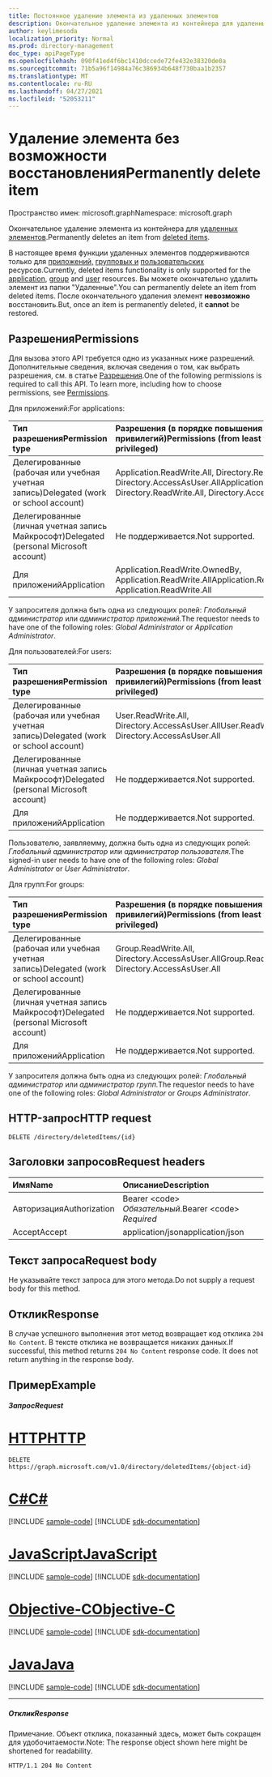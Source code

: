 ```yaml
---
title: Постоянное удаление элемента из удаленных элементов
description: Окончательное удаление элемента из контейнера для удаленных элементов.
author: keylimesoda
localization_priority: Normal
ms.prod: directory-management
doc_type: apiPageType
ms.openlocfilehash: 090f41ed4f6bc1410dccede72fe432e38320de0a
ms.sourcegitcommit: 71b5a96f14984a76c386934b648f730baa1b2357
ms.translationtype: MT
ms.contentlocale: ru-RU
ms.lasthandoff: 04/27/2021
ms.locfileid: "52053211"
---
```

# <a name="permanently-delete-item"></a><span data-ttu-id="8e342-103">Удаление элемента без возможности восстановления</span><span class="sxs-lookup"><span data-stu-id="8e342-103">Permanently delete item</span></span>

<span data-ttu-id="8e342-104">Пространство имен: microsoft.graph</span><span class="sxs-lookup"><span data-stu-id="8e342-104">Namespace: microsoft.graph</span></span>

<span data-ttu-id="8e342-105">Окончательное удаление элемента из контейнера для [удаленных элементов](../resources/directory.md).</span><span class="sxs-lookup"><span data-stu-id="8e342-105">Permanently deletes an item from [deleted items](../resources/directory.md).</span></span>

<span data-ttu-id="8e342-106">В настоящее время функции удаленных элементов поддерживаются только для [приложений,](../resources/application.md) [групповых и](../resources/group.md) [пользовательских](../resources/user.md) ресурсов.</span><span class="sxs-lookup"><span data-stu-id="8e342-106">Currently, deleted items functionality is only supported for the [application](../resources/application.md), [group](../resources/group.md) and [user](../resources/user.md) resources.</span></span> <span data-ttu-id="8e342-107">Вы можете окончательно удалить элемент из папки "Удаленные".</span><span class="sxs-lookup"><span data-stu-id="8e342-107">You can permanently delete an item from deleted items.</span></span> <span data-ttu-id="8e342-108">После окончательного удаления элемент **невозможно** восстановить.</span><span class="sxs-lookup"><span data-stu-id="8e342-108">But, once an item is permanently deleted, it **cannot** be restored.</span></span>

## <a name="permissions"></a><span data-ttu-id="8e342-109">Разрешения</span><span class="sxs-lookup"><span data-stu-id="8e342-109">Permissions</span></span>
<span data-ttu-id="8e342-p102">Для вызова этого API требуется одно из указанных ниже разрешений. Дополнительные сведения, включая сведения о том, как выбрать разрешения, см. в статье [Разрешения](/graph/permissions-reference).</span><span class="sxs-lookup"><span data-stu-id="8e342-p102">One of the following permissions is required to call this API. To learn more, including how to choose permissions, see [Permissions](/graph/permissions-reference).</span></span>

<span data-ttu-id="8e342-112">Для приложений:</span><span class="sxs-lookup"><span data-stu-id="8e342-112">For applications:</span></span>

|<span data-ttu-id="8e342-113">Тип разрешения</span><span class="sxs-lookup"><span data-stu-id="8e342-113">Permission type</span></span>      | <span data-ttu-id="8e342-114">Разрешения (в порядке повышения привилегий)</span><span class="sxs-lookup"><span data-stu-id="8e342-114">Permissions (from least to most privileged)</span></span>              |
|:--------------------|:---------------------------------------------------------|
|<span data-ttu-id="8e342-115">Делегированные (рабочая или учебная учетная запись)</span><span class="sxs-lookup"><span data-stu-id="8e342-115">Delegated (work or school account)</span></span> | <span data-ttu-id="8e342-116">Application.ReadWrite.All, Directory.ReadWrite.All, Directory.AccessAsUser.All</span><span class="sxs-lookup"><span data-stu-id="8e342-116">Application.ReadWrite.All, Directory.ReadWrite.All, Directory.AccessAsUser.All</span></span>    |
|<span data-ttu-id="8e342-117">Делегированные (личная учетная запись Майкрософт)</span><span class="sxs-lookup"><span data-stu-id="8e342-117">Delegated (personal Microsoft account)</span></span> | <span data-ttu-id="8e342-118">Не поддерживается.</span><span class="sxs-lookup"><span data-stu-id="8e342-118">Not supported.</span></span>    |
|<span data-ttu-id="8e342-119">Для приложений</span><span class="sxs-lookup"><span data-stu-id="8e342-119">Application</span></span> | <span data-ttu-id="8e342-120">Application.ReadWrite.OwnedBy, Application.ReadWrite.All</span><span class="sxs-lookup"><span data-stu-id="8e342-120">Application.ReadWrite.OwnedBy, Application.ReadWrite.All</span></span> |

<span data-ttu-id="8e342-121">У запросителя должна быть одна из следующих ролей: *Глобальный администратор* или *администратор приложений.*</span><span class="sxs-lookup"><span data-stu-id="8e342-121">The requestor needs to have one of the following roles: *Global Administrator* or *Application Administrator*.</span></span>

<span data-ttu-id="8e342-122">Для пользователей:</span><span class="sxs-lookup"><span data-stu-id="8e342-122">For users:</span></span>

|<span data-ttu-id="8e342-123">Тип разрешения</span><span class="sxs-lookup"><span data-stu-id="8e342-123">Permission type</span></span>      | <span data-ttu-id="8e342-124">Разрешения (в порядке повышения привилегий)</span><span class="sxs-lookup"><span data-stu-id="8e342-124">Permissions (from least to most privileged)</span></span>              |
|:--------------------|:---------------------------------------------------------|
|<span data-ttu-id="8e342-125">Делегированные (рабочая или учебная учетная запись)</span><span class="sxs-lookup"><span data-stu-id="8e342-125">Delegated (work or school account)</span></span> | <span data-ttu-id="8e342-126">User.ReadWrite.All, Directory.AccessAsUser.All</span><span class="sxs-lookup"><span data-stu-id="8e342-126">User.ReadWrite.All, Directory.AccessAsUser.All</span></span> |
|<span data-ttu-id="8e342-127">Делегированные (личная учетная запись Майкрософт)</span><span class="sxs-lookup"><span data-stu-id="8e342-127">Delegated (personal Microsoft account)</span></span> | <span data-ttu-id="8e342-128">Не поддерживается.</span><span class="sxs-lookup"><span data-stu-id="8e342-128">Not supported.</span></span> |
|<span data-ttu-id="8e342-129">Для приложений</span><span class="sxs-lookup"><span data-stu-id="8e342-129">Application</span></span> | <span data-ttu-id="8e342-130">Не поддерживается.</span><span class="sxs-lookup"><span data-stu-id="8e342-130">Not supported.</span></span> |

<span data-ttu-id="8e342-131">Пользователю, заявляемму, должна быть одна из следующих ролей: *Глобальный администратор* или *администратор пользователя.*</span><span class="sxs-lookup"><span data-stu-id="8e342-131">The signed-in user needs to have one of the following roles: *Global Administrator* or *User Administrator*.</span></span>

<span data-ttu-id="8e342-132">Для групп:</span><span class="sxs-lookup"><span data-stu-id="8e342-132">For groups:</span></span>

|<span data-ttu-id="8e342-133">Тип разрешения</span><span class="sxs-lookup"><span data-stu-id="8e342-133">Permission type</span></span>      | <span data-ttu-id="8e342-134">Разрешения (в порядке повышения привилегий)</span><span class="sxs-lookup"><span data-stu-id="8e342-134">Permissions (from least to most privileged)</span></span>              |
|:--------------------|:---------------------------------------------------------|
|<span data-ttu-id="8e342-135">Делегированные (рабочая или учебная учетная запись)</span><span class="sxs-lookup"><span data-stu-id="8e342-135">Delegated (work or school account)</span></span> | <span data-ttu-id="8e342-136">Group.ReadWrite.All, Directory.AccessAsUser.All</span><span class="sxs-lookup"><span data-stu-id="8e342-136">Group.ReadWrite.All, Directory.AccessAsUser.All</span></span> |
|<span data-ttu-id="8e342-137">Делегированные (личная учетная запись Майкрософт)</span><span class="sxs-lookup"><span data-stu-id="8e342-137">Delegated (personal Microsoft account)</span></span> | <span data-ttu-id="8e342-138">Не поддерживается.</span><span class="sxs-lookup"><span data-stu-id="8e342-138">Not supported.</span></span>    |
|<span data-ttu-id="8e342-139">Для приложений</span><span class="sxs-lookup"><span data-stu-id="8e342-139">Application</span></span> | <span data-ttu-id="8e342-140">Не поддерживается.</span><span class="sxs-lookup"><span data-stu-id="8e342-140">Not supported.</span></span> |

<span data-ttu-id="8e342-141">У запросителя должна быть одна из следующих ролей: *Глобальный администратор* или *администратор групп.*</span><span class="sxs-lookup"><span data-stu-id="8e342-141">The requestor needs to have one of the following roles: *Global Administrator* or *Groups Administrator*.</span></span>

## <a name="http-request"></a><span data-ttu-id="8e342-142">HTTP-запрос</span><span class="sxs-lookup"><span data-stu-id="8e342-142">HTTP request</span></span>
<!-- { "blockType": "ignored" } -->
```http
DELETE /directory/deletedItems/{id}
```
## <a name="request-headers"></a><span data-ttu-id="8e342-143">Заголовки запросов</span><span class="sxs-lookup"><span data-stu-id="8e342-143">Request headers</span></span>
| <span data-ttu-id="8e342-144">Имя</span><span class="sxs-lookup"><span data-stu-id="8e342-144">Name</span></span>       | <span data-ttu-id="8e342-145">Описание</span><span class="sxs-lookup"><span data-stu-id="8e342-145">Description</span></span>|
|:---------------|:----------|
| <span data-ttu-id="8e342-146">Авторизация</span><span class="sxs-lookup"><span data-stu-id="8e342-146">Authorization</span></span>  | <span data-ttu-id="8e342-147">Bearer &lt;code&gt; *Обязательный*.</span><span class="sxs-lookup"><span data-stu-id="8e342-147">Bearer &lt;code&gt; *Required*</span></span>|
| <span data-ttu-id="8e342-148">Accept</span><span class="sxs-lookup"><span data-stu-id="8e342-148">Accept</span></span>  | <span data-ttu-id="8e342-149">application/json</span><span class="sxs-lookup"><span data-stu-id="8e342-149">application/json</span></span> |

## <a name="request-body"></a><span data-ttu-id="8e342-150">Текст запроса</span><span class="sxs-lookup"><span data-stu-id="8e342-150">Request body</span></span>
<span data-ttu-id="8e342-151">Не указывайте текст запроса для этого метода.</span><span class="sxs-lookup"><span data-stu-id="8e342-151">Do not supply a request body for this method.</span></span>

## <a name="response"></a><span data-ttu-id="8e342-152">Отклик</span><span class="sxs-lookup"><span data-stu-id="8e342-152">Response</span></span>

<span data-ttu-id="8e342-p103">В случае успешного выполнения этот метод возвращает код отклика `204 No Content`. В тексте отклика не возвращается никаких данных.</span><span class="sxs-lookup"><span data-stu-id="8e342-p103">If successful, this method returns `204 No Content` response code. It does not return anything in the response body.</span></span>

## <a name="example"></a><span data-ttu-id="8e342-155">Пример</span><span class="sxs-lookup"><span data-stu-id="8e342-155">Example</span></span>
##### <a name="request"></a><span data-ttu-id="8e342-156">Запрос</span><span class="sxs-lookup"><span data-stu-id="8e342-156">Request</span></span>


# <a name="http"></a>[<span data-ttu-id="8e342-157">HTTP</span><span class="sxs-lookup"><span data-stu-id="8e342-157">HTTP</span></span>](#tab/http)
<!-- {
  "blockType": "request",
  "name": "delete_directory"
}-->
```http
DELETE https://graph.microsoft.com/v1.0/directory/deletedItems/{object-id}
```
# <a name="c"></a>[<span data-ttu-id="8e342-158">C#</span><span class="sxs-lookup"><span data-stu-id="8e342-158">C#</span></span>](#tab/csharp)
[!INCLUDE [sample-code](../includes/snippets/csharp/delete-directory-csharp-snippets.md)]
[!INCLUDE [sdk-documentation](../includes/snippets/snippets-sdk-documentation-link.md)]

# <a name="javascript"></a>[<span data-ttu-id="8e342-159">JavaScript</span><span class="sxs-lookup"><span data-stu-id="8e342-159">JavaScript</span></span>](#tab/javascript)
[!INCLUDE [sample-code](../includes/snippets/javascript/delete-directory-javascript-snippets.md)]
[!INCLUDE [sdk-documentation](../includes/snippets/snippets-sdk-documentation-link.md)]

# <a name="objective-c"></a>[<span data-ttu-id="8e342-160">Objective-C</span><span class="sxs-lookup"><span data-stu-id="8e342-160">Objective-C</span></span>](#tab/objc)
[!INCLUDE [sample-code](../includes/snippets/objc/delete-directory-objc-snippets.md)]
[!INCLUDE [sdk-documentation](../includes/snippets/snippets-sdk-documentation-link.md)]

# <a name="java"></a>[<span data-ttu-id="8e342-161">Java</span><span class="sxs-lookup"><span data-stu-id="8e342-161">Java</span></span>](#tab/java)
[!INCLUDE [sample-code](../includes/snippets/java/delete-directory-java-snippets.md)]
[!INCLUDE [sdk-documentation](../includes/snippets/snippets-sdk-documentation-link.md)]

---

##### <a name="response"></a><span data-ttu-id="8e342-162">Отклик</span><span class="sxs-lookup"><span data-stu-id="8e342-162">Response</span></span>
<span data-ttu-id="8e342-163">Примечание. Объект отклика, показанный здесь, может быть сокращен для удобочитаемости.</span><span class="sxs-lookup"><span data-stu-id="8e342-163">Note: The response object shown here might be shortened for readability.</span></span>
<!-- {
  "blockType": "response",
  "truncated": true
} -->
```http
HTTP/1.1 204 No Content
```

<!-- uuid: 8fcb5dbc-d5aa-4681-8e31-b001d5168d79
2015-10-25 14:57:30 UTC -->
<!-- {
  "type": "#page.annotation",
  "description": "Delete directory",
  "keywords": "",
  "section": "documentation",
  "tocPath": "",
  "suppressions": [
  ]
}-->

